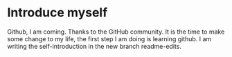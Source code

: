 # Introduce myself
Github, I am coming. Thanks to the GitHub community.
It is the time to make some change to my life, the first step I am doing is learning github.
I am writing the self-introduction in the new branch readme-edits.
